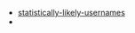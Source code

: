 - [statistically-likely-usernames](https://github.com/insidetrust/statistically-likely-usernames)
- 